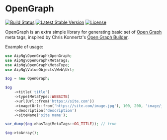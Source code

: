 OpenGraph
=========
[![Build Status](https://travis-ci.org/aipng/open-graph.svg?branch=master)](https://travis-ci.org/aipng/open-graph)
[![Latest Stable Version](https://poser.pugx.org/aipng/open-graph/version)](https://packagist.org/packages/aipng/open-graph)
[![License](https://poser.pugx.org/aipng/open-graph/license)](https://packagist.org/packages/aipng/open-graph)

OpenGraph is an extra simple library for generating basic set of [Open Graph](https://ogp.me/) meta tags, inspired by Chris Konnertz's [Open Graph Builder](https://github.com/aipng/open-graph).

Example of usage:

```php
use AipNg\OpenGraph\OpenGraph;
use AipNg\OpenGraph\MetaTags;
use AipNg\OpenGraph\MetaType;
use AipNg\ValueObjects\Web\Url;

$og = new OpenGraph;

$og
	->title('title')
	->type(MetaType::WEBSITE)
	->url(Url::from('https://site.com'))
	->image(Url::from('https://site.com/image.jpg'), 100, 200, 'image/jpg')
	->description('description')
	->siteName('site name');

var_dump($og->hasTag(MetaTags::OG_TITLE)); // true

$og->toArray();
```
